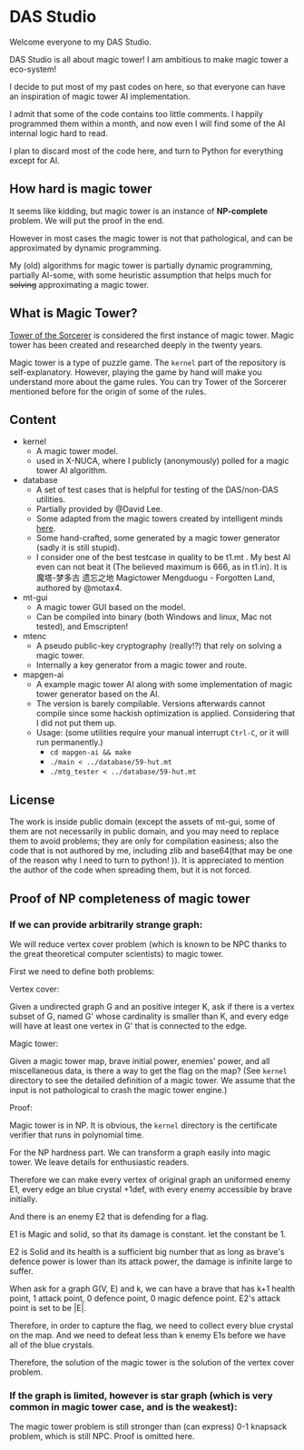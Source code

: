 # DAS Studio

Welcome everyone to my DAS Studio.

DAS Studio is all about magic tower! I am ambitious to make magic tower a eco-system!

I decide to put most of my past codes on here, so that everyone can have an inspiration of magic tower AI implementation.

I admit that some of the code contains too little comments. I happily programmed them within a month, and now even I will find some of the AI internal logic hard to read.

I plan to discard most of the code here, and turn to Python for everything except for AI.

## How hard is magic tower

It seems like kidding, but magic tower is an instance of **NP-complete** problem. We will put the proof in the end.

However in most cases the magic tower is not that pathological, and can be approximated by dynamic programming.

My (old) algorithms for magic tower is partially dynamic programming, partially AI-some, with some heuristic assumption that helps much for ~~solving~~ approximating a magic tower.

## What is Magic Tower?

[Tower of the Sorcerer](http://hp.vector.co.jp/authors/VA013374/game/egame0.html) is considered the first instance of magic tower. Magic tower has been created and researched deeply in the twenty years.

Magic tower is a type of puzzle game. The `kernel` part of the repository is self-explanatory. However, playing the game by hand will make you understand more about the game rules. You can try Tower of the Sorcerer mentioned before for the origin of some of the rules.

## Content

  * kernel
    * A magic tower model.
    * used in X-NUCA, where I publicly (anonymously) polled for a magic tower AI algorithm.
  * database
    * A set of test cases that is helpful for testing of the DAS/non-DAS utilities.
    * Partially provided by @David Lee.
    * Some adapted from the magic towers created by intelligent minds [here](https://tieba.baidu.com/f?ie=utf-8&kw=%E9%AD%94%E5%A1%94).
    * Some hand-crafted, some generated by a magic tower generator (sadly it is still stupid).
    * I consider one of the best testcase in quality to be t1.mt . My best AI even can not beat it (The believed maximum is 666, as in t1.in). It is 魔塔-梦多古 遗忘之地 Magictower Mengduogu - Forgotten Land, authored by @motax4.
  * mt-gui
    * A magic tower GUI based on the model.
    * Can be compiled into binary (both Windows and linux, Mac not tested), and Emscripten!
  * mtenc
    * A pseudo public-key cryptography (really!?) that rely on solving a magic tower.
    * Internally a key generator from a magic tower and route.
  * mapgen-ai
    * A example magic tower AI along with some implementation of magic tower generator based on the AI.
    * The version is barely compilable. Versions afterwards cannot compile since some hackish optimization is applied. Considering that I did not put them up.
    * Usage: (some utilities require your manual interrupt  `Ctrl-C`, or it will run permanently.)
      * `cd mapgen-ai && make`
      * `./main < ../database/59-hut.mt`
      * `./mtg_tester < ../database/59-hut.mt`

## License

The work is inside public domain (except the assets of mt-gui, some of them are not necessarily in public domain, and you may need to replace them to avoid problems; they are only for compilation easiness; also the code that is not authored by me, including zlib and base64(that may be one of the reason why I need to turn to python! )). It is appreciated to mention the author of the code when spreading them, but it is not forced.

## Proof of NP completeness of magic tower

### If we can provide arbitrarily strange graph:

We will reduce vertex cover problem (which is known to be NPC thanks to the great theoretical computer scientists) to magic tower.

First we need to define both problems:

Vertex cover:

Given a undirected graph G and an positive integer K, ask if there is a vertex subset of G, named G' whose cardinality is smaller than K, and every edge will have at least one vertex in G' that is connected to the edge.

Magic tower:

Given a magic tower map, brave initial power, enemies' power, and all miscellaneous data, is there a way to get the flag on the map?
(See `kernel` directory to see the detailed definition of a magic tower. We assume that the input is not pathological to crash the magic tower engine.)

Proof:

Magic tower is in NP. It is obvious, the `kernel` directory is the certificate verifier that runs in polynomial time.

For the NP hardness part. We can transform a graph easily into magic tower. We leave details for enthusiastic readers.

Therefore we can make every vertex of original graph an uniformed enemy E1, every edge an blue crystal +1def, with every enemy accessible by brave initially.

And there is an enemy E2 that is defending for a flag.

E1 is Magic and solid, so that its damage is constant. let the constant be 1.

E2 is Solid and its health is a sufficient big number that as long as brave's defence power is lower than its attack power, the damage is infinite large to suffer.

When ask for a graph G(V, E) and k, we can have a brave that has k+1 health point, 1 attack point, 0 defence point, 0 magic defence point. E2's attack point is set to be |E|.

Therefore, in order to capture the flag, we need to collect every blue crystal on the map. And we need to defeat less than k enemy E1s before we have all of the blue crystals.

Therefore, the solution of the magic tower is the solution of the vertex cover problem.

### If the graph is limited, however is star graph (which is very common in magic tower case, and is the weakest):

The magic tower problem is still stronger than (can express) 0-1 knapsack problem, which is still NPC. Proof is omitted here.